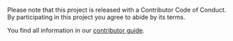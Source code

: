 Please note that this project is released with a Contributor Code of Conduct. By participating in this project you agree to abide by its terms.

You find all information in our [contributor guide](https://github.com/jsxc/jsxc/wiki/Contributor-Guide).
